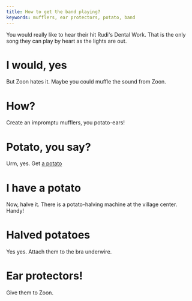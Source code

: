 ```yaml
---
title: How to get the band playing?
keywords: mufflers, ear protectors, potato, band
---
```


You would really like to hear their hit Rudi's Dental Work.
That is the only song they can play by heart as the lights are out.

# I would, yes
But Zoon hates it. Maybe you could muffle the sound from Zoon.

# How?
Create an impromptu mufflers, you potato-ears!

# Potato, you say?
Urm, yes. Get [a potato](050-potato.md)

# I have a potato
Now, halve it. There is a potato-halving machine at the village center. Handy!

# Halved potatoes
Yes yes. Attach them to the bra underwire.

# Ear protectors!
Give them to Zoon.
